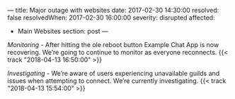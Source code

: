 —
title: Major outage with websites
date: 2017-02-30 14:30:00
resolved: false
resolvedWhen: 2017-02-30 16:00:00
severity: disrupted
affected:
  - Main Websites
section: post
—

*Monitoring* - After hitting the ole reboot button Example Chat App is now recovering. We’re going to continue to monitor as everyone reconnects. {{< track "2018-04-13 16:50:00" >}}

*Investigating* - We’re aware of users experiencing unavailable guilds and issues when attempting to connect. We’re currently investigating. {{< track "2018-04-13 15:54:00" >}}